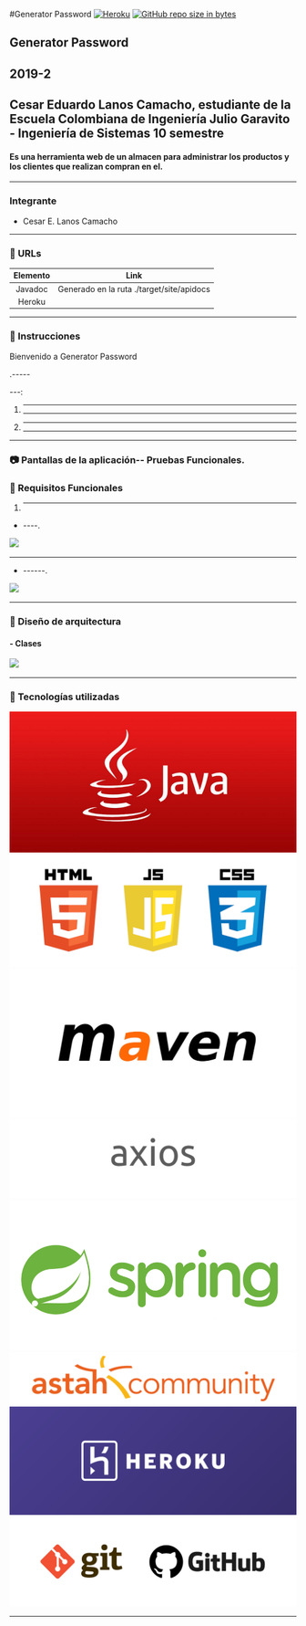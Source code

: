 #Generator Password
[![Heroku](https://wmpics.pics/di-D9YP.png)](-----)
[![GitHub repo size in bytes](https://img.shields.io/github/repo-size/badges/shields.svg)](https://github.com/Arsw2019-1/ProyectoARSW20191)

## Generator Password<br/>
## 2019-2<br/>
##  Cesar Eduardo Lanos Camacho, estudiante de la Escuela Colombiana de Ingeniería Julio Garavito - Ingeniería de Sistemas 10 semestre
#### Es una herramienta web de un almacen para administrar los productos  y los clientes que realizan compran en el.


---
### Integrante
- Cesar E. Lanos Camacho

---
### :link: URLs
| Elemento | Link |
|:-------------------------------------:|:----------------------------------------------------------------------------------------------------:|
| Javadoc | Generado en la ruta ./target/site/apidocs |
| Heroku |  | 
---
### :book: Instrucciones

Bienvenido a Generator Password

.-----


---:

1. ----
    -----
   
2. ---

    ---



---

### :camera: Pantallas de la aplicación-- Pruebas Funcionales.

### :book: Requisitos Funcionales


1. ----
- ----.

![](img/clIngresando.png)

---

- ------.

![](img/clenINventario.png)

---


### :triangular_ruler: Diseño de arquitectura 
#### - Clases
![](img/DiagramaClases.png)


---
### :wrench: Tecnologías utilizadas
[![](img/Java-Logo.png)](https://www.java.com/)
[![](img/html_css_js.png)](https://blog.hubspot.com/marketing/web-design-html-css-javascript)
[![](img/mavenLogo.jpg)](https://maven.apache.org/)
[![](img/axios.png)](https://github.com/axios/axios)
[![](img/Spring-Logo.png)](https://spring.io/)
[![](img/astahLogo.png)](http://astah.net/)
[![](img/cover-heroku.png)](https://www.heroku.com/)
[![](img/git-githubLogo.jpg)](https://github.com/)

---

